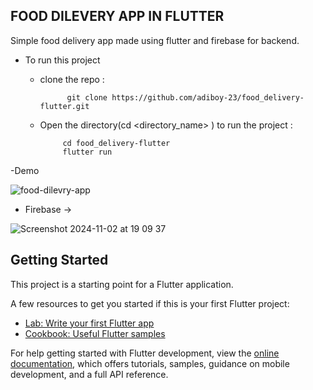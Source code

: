 ## FOOD DILEVERY APP IN FLUTTER

Simple food delivery app made using flutter and firebase for backend.

- To run this project
    - clone the repo :
      
      ```
            git clone https://github.com/adiboy-23/food_delivery-flutter.git
      ```
    - Open the directory(cd <directory_name> ) to run the project : 
       ```
            cd food_delivery-flutter
            flutter run
       ```


-Demo

![food-dilevry-app](https://github.com/user-attachments/assets/942ba4a7-b032-406d-a7e1-8d96ca6766b2)


- Firebase ->
  
![Screenshot 2024-11-02 at 19 09 37](https://github.com/user-attachments/assets/af35fa53-339b-4a54-afaa-106c2d1b86a8)



## Getting Started

This project is a starting point for a Flutter application.

A few resources to get you started if this is your first Flutter project:

- [Lab: Write your first Flutter app](https://docs.flutter.dev/get-started/codelab)
- [Cookbook: Useful Flutter samples](https://docs.flutter.dev/cookbook)

For help getting started with Flutter development, view the
[online documentation](https://docs.flutter.dev/), which offers tutorials,
samples, guidance on mobile development, and a full API reference.

